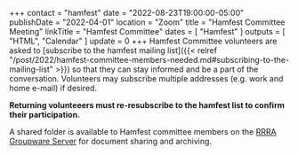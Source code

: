 +++
contact = "hamfest"
date = "2022-08-23T19:00:00-05:00"
publishDate = "2022-04-01"
location = "Zoom"
title = "Hamfest Committee Meeting"
linkTitle = "Hamfest Committee"
dates = [ "Hamfest" ]
outputs = [ "HTML", "Calendar" ]
update = 0
+++
Hamfest Committee volunteers are asked to [subscribe to the hamfest
mailing list]({{< relref "/post/2022/hamfest-committee-members-needed.md#subscribing-to-the-mailing-list" >}})
so that they can stay informed and be a part of the
conversation. Volunteers may subscribe multiple addresses
(e.g. work and home e-mail) if desired.

**Returning volunteeers must re-resubscribe to the hamfest list to
confirm their participation.**

A shared folder is available to Hamfest committee
members on the <a href="https://cloud.rrra.org" rel="nofollow">RRRA
Groupware Server</a> for document sharing and archiving.
